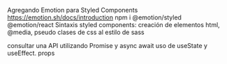  Agregando Emotion para Styled Components
 https://emotion.sh/docs/introduction
 npm i @emotion/styled @emotion/react
Sintaxis styled components:
creación de elementos html, @media, pseudo clases de css al estilo de sass

consultar una API utilizando Promise y async await
uso de useState y useEffect. props
